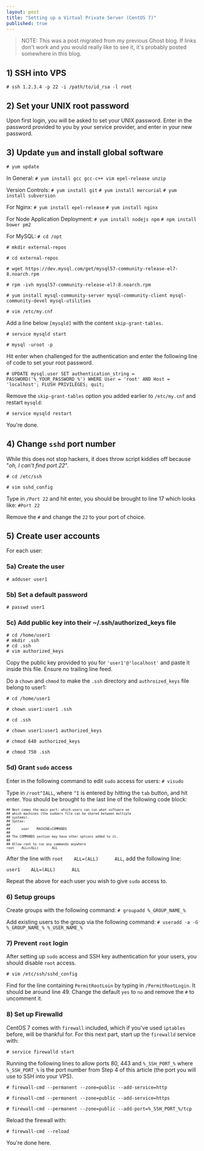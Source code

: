 ```yaml
---
layout: post
title: "Setting up a Virtual Private Server (CentOS 7)"
published: true
---
```


> NOTE: This was a post migrated from my previous Ghost blog. If links don't work and you would really like to see it, it's probably posted somewhere in this blog.

## 1) SSH into VPS

`# ssh 1.2.3.4 -p 22 -i /path/to/id_rsa -l root`

## 2) Set your UNIX root password
Upon first login, you will be asked to set your UNIX password. Enter in the password provided to you by your service provider, and enter in your new password.

## 3) Update `yum` and install global software

`# yum update`

In General:
`# yum install gcc gcc-c++ vim epel-release unzip`

Version Controls:
`# yum install git`
`# yum install mercurial`
`# yum install subversion`

For Nginx:
`# yum install epel-release`
`# yum install nginx`

For Node Application Deployment:
`# yum install nodejs npm`
`# npm install bower pm2`

For MySQL:
`# cd /opt`

`# mkdir external-repos`

`# cd external-repos`

`# wget https://dev.mysql.com/get/mysql57-community-release-el7-8.noarch.rpm`

`# rpm -ivh mysql57-community-release-el7-8.noarch.rpm`

`# yum install mysql-community-server mysql-community-client mysql-community-devel mysql-utilities`

`# vim /etc/my.cnf`

Add a line below `[mysqld]` with the content `skip-grant-tables`.

`# service mysqld start`

`# mysql -uroot -p`

Hit enter when challenged for the authentication and enter the following line of code to set your root password.

`# UPDATE mysql.user SET authentication_string = PASSWORD('%_YOUR_PASSWORD_%') WHERE User = 'root' AND Host = 'localhost'; FLUSH PRIVILEGES; quit;`

Remove the `skip-grant-tables` option you added earlier to `/etc/my.cnf` and restart `mysqld`:

`# service mysqld restart`

You're done.


## 4) Change `sshd` port number
While this does not stop hackers, it does throw script kiddies off because "*oh, I can't find port 22*".

`# cd /etc/ssh`

`# vim sshd_config`

Type in `/Port 22` and hit enter, you should be brought to line 17 which looks like: 
`#Port 22`

Remove the `#` and change the `22` to your port of choice.

## 5) Create user accounts
For each user:

### 5a) Create the user
`# adduser user1`

### 5b)  Set a default password
`# passwd user1`

### 5c) Add public key into their ~/.ssh/authorized_keys file
```
# cd /home/user1
# mkdir .ssh
# cd .ssh
# vim authorized_keys
```

Copy the public key provided to you for `'user1'@'localhost'` and paste it inside this file. Ensure no trailing line feed.

Do a `chown` and `chmod` to make the `.ssh` directory and `authroized_keys` file belong to user1:

`# cd /home/user1`

`# chown user1:user1 .ssh`

`# cd .ssh`

`# chown user1:user1 authorized_keys`

`# chmod 640 authorized_keys`

`# chmod 750 .ssh`

### 5d) Grant `sudo` access
Enter in the following command to edit `sudo` access for users:
`# visudo`

Type in `/root^IALL`, where `^I` is entered by hitting the `tab` button, and hit enter. You should be brought to the last line of the following code block:
<small><small>
```
## Next comes the main part: which users can run what software on
## which machines (the sudoers file can be shared between multiple
## systems).
## Syntax:
##
##      user    MACHINE=COMMANDS
##
## The COMMANDS section may have other options added to it.
##
## Allow root to run any commands anywhere
root    ALL=(ALL)       ALL
```
</small></small>

After the line with `root    ALL=(ALL)      ALL`, add the following line:

`user1    ALL=(ALL)      ALL`

Repeat the above for each user you wish to give `sudo` access to.

### 6) Setup groups

Create groups with the following command:
`# groupadd %_GROUP_NAME_%`

Add existing users to the group via the following command:
`# useradd -a -G %_GROUP_NAME_% %_USER_NAME_%`


### 7) Prevent `root` login
After setting up `sudo` access and SSH key authentication for your users, you should disable `root` access. 

`# vim /etc/ssh/sshd_config`

Find for the line containing `PermitRootLoin` by typing in `/PermitRootLogin`. It should be around line 49. Change the default `yes` to `no` and remove the `#` to uncomment it.

### 8) Set up Firewalld
CentOS 7 comes with `firewall` included, which if you've used `iptables` before, will be thankful for. For this next part, start up the `firewalld` service with:

`# service firewalld start`

Running the following lines to allow ports 80, 443 and `%_SSH_PORT_%` where `%_SSH_PORT_%` is the port number from Step 4 of this article (the port you will use to SSH into your VPS).

`# firewall-cmd --permanent --zone=public --add-service=http`

`# firewall-cmd --permanent --zone=public --add-service=https`

`# firewall-cmd --permanent --zone=public --add-port=%_SSH_PORT_%/tcp`

Reload the firewall with:

`# firewall-cmd --reload`

You're done here.
